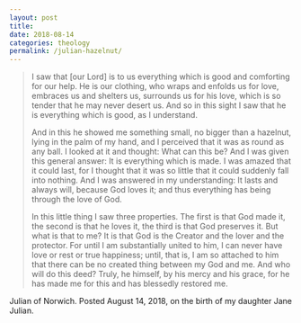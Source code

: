 ```yaml
---
layout: post
title:
date: 2018-08-14
categories: theology
permalink: /julian-hazelnut/
---
```


>I saw that [our Lord] is to us everything which is good and comforting for our help. He is our clothing, who wraps and enfolds us for love, embraces us and shelters us, surrounds us for his love, which is so tender that he may never desert us. And so in this sight I saw that he is everything which is good, as I understand.
>
> And in this he showed me something small, no bigger than a hazelnut, lying in the palm of my hand, and I perceived that it was as round as any ball. I looked at it and thought: What can this be? And I was given this general answer: It is everything which is made. I was amazed that it could last, for I thought that it was so little that it could suddenly fall into nothing. And I was answered in my understanding: It lasts and always will, because God loves it; and thus everything has being through the love of God. 
>
> In this little thing I saw three properties. The first is that God made it, the second is that he loves it, the third is that God preserves it. But what is that to me? It is that God is the Creator and the lover and the protector. For until I am substantially united to him, I can never have love or rest or true happiness; until, that is, I am so attached to him that there can be no created thing between my God and me. And who will do this deed? Truly, he himself, by his mercy and his grace, for he has made me for this and has blessedly restored me.

Julian of Norwich. Posted August 14, 2018, on the birth of my daughter Jane Julian.
